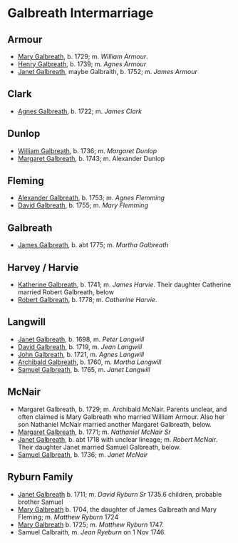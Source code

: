 # Galbreath Intermarriage


## Armour

- [Mary Galbreath](galbreath-mary-1729.md), b. 1729; m. *William Armour*. 
- [Henry Galbreath](galbreath-henry-1739.md), b. 1739; m. *Agnes Armour*
- [Janet Galbreath](galbreath-janet-1752.md), maybe Galbraith, b. 1752; m. *James Armour*

## Clark

- [Agnes Galbreath](galbreath-agnes-1722.md), b. 1722; m. *James Clark*

## Dunlop

- [William Galbreath](galbreath-william-1736.md), b. 1736; m. *Margaret Dunlop*
- [Margaret Galbreath](galbreath-margaret-1743.md), b. 1743; m. Alexander Dunlop

## Fleming

- [Alexander Galbreath](galbreath-alexander-1753.md), b. 1753; m. *Agnes Flemming*
- [David Galbreath](galbreath-david-1755.md), b. 1755; m. *Mary Flemming*

## Galbreath

- [James Galbreath](galbreath-james-abt-1775.md), b. abt 1775; m. *Martha Galbreath*

## Harvey / Harvie

- [Katherine Galbreath](galbreath-katharine-1741.md), b. 1741; m. *James Harvie*. Their daughter Catherine married Robert Galbreath, below
- [Robert Galbreath](galbreath-robert-1778.md), b. 1778; m. *Catherine Harvie*.

## Langwill

- [Janet Galbreath](galbreath-janet-1698.md), b. 1698, m. *Peter Langwill*
- [David Galbreath](galbreath-david-1719.md), b. 1719, m. *Jean Langwill*
- [John Galbreath](galbreath-john-1721.md), b. 1721, m. *Agnes Langwill*
- [Archibald Galbreath](galbreath-archibald-1760.md), b. 1760, m. *Martha Langwill*
- [Samuel Galbreath](galbreath-samuel-1765.md), b. 1765, m. *Janet Langwill*

## McNair

- Margaret Galbreath, b. 1729; m. Archibald McNair.  Parents unclear, and often claimed is Mary Galbreath who married William Armour.  Also her son Nathaniel McNair married another Margaret Galbreath, below.
- [Margaret Galbreath](galbreath-margaret-1771.md), b. 1771; m. *Nathaniel McNair Sr*
- [Janet Galbreath](galbreath-janet-1718.md), b. abt 1718 with unclear lineage; m. *Robert McNair*. Their daughter Janet married  Samuel Galbreath, below.
- [Samuel Galbreath](galbreath-samuel-1736.md), b. 1736; m. *Janet McNair*

## Ryburn Family

- [Janet Galbreath](galbreath-janet-1711.md) b. 1711; m. *David Ryburn Sr* 1735.6 children, probable brother Samuel
- [Mary Galbreath](galbreath-mary-1704.md) b. 1704, the daughter of James Galbreath and Mary Fleming; m. *Matthew Ryburn* 1724
- [Mary Galbreath]() b. 1725; m. *Matthew Ryburn* 1747.
- Samuel Calbraith, m. *Jean Ryeburn* on 1 Nov 1746.

